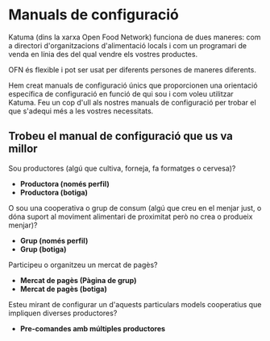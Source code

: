 # Manuals de configuració

Katuma \(dins la xarxa Open Food Network\) funciona de dues maneres: com a directori d'organitzacions d'alimentació locals i com un programari de venda en línia des del qual vendre els vostres productes.

OFN és flexible i pot ser usat per diferents persones de maneres diferents.

Hem creat manuals de configuració únics que proporcionen una orientació específica de configuració en funció de qui sou i com voleu utilitzar Katuma. Feu un cop d'ull als nostres manuals de configuració per trobar el que s'adequi més a les vostres necessitats.

## Trobeu el manual de configuració que us va millor

Sou productores \(algú que cultiva, forneja, fa formatges o cervesa\)?

* **Productora \(només perfil\)**
* **Productora \(botiga\)**

O sou una cooperativa o grup de consum \(algú que creu en el menjar just, o dóna suport al moviment alimentari de proximitat però no crea o produeix menjar\)?

* **Grup \(només perfil\)**
* **Grup \(botiga\)**

Participeu o organitzeu un mercat de pagès?

* **Mercat de pagès \(Pàgina de grup\)**
* **Mercat de pagès \(botiga\)**

Esteu mirant de configurar un d'aquests particulars models cooperatius que impliquen diverses productores?

* **Pre-comandes amb múltiples productores**

